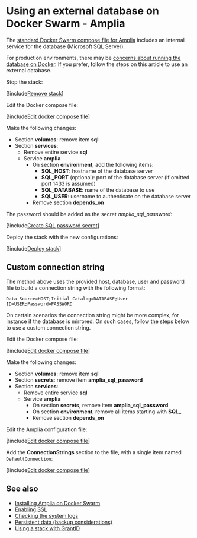 ﻿# Using an external database on Docker Swarm - Amplia

The [standard Docker Swarm compose file for Amplia](https://cdn.lacunasoftware.com/amplia/docker/amplia-stack.yml) includes an internal service for the database
(Microsoft SQL Server).

For production environments, there may be [concerns about running the database on Docker](https://vsupalov.com/database-in-docker/). If you prefer,
follow the steps on this article to use an external database.

Stop the stack:

[!include[Remove stack](../../../../../../includes/amplia/docker/remove-stack.md)]

Edit the Docker compose file:

[!include[Edit docker compose file](../../../../../../includes/amplia/docker/edit-compose.md)]

Make the following changes:

* Section **volumes**: remove item **sql**
* Section **services**:
  * Remove entire service **sql**
  * Service **amplia**
    * On section **environment**, add the following items:
      * **SQL_HOST**: hostname of the database server
      * **SQL_PORT** (optional): port of the database server (if omitted port 1433 is assumed)
      * **SQL_DATABASE**: name of the database to use
      * **SQL_USER**: username to authenticate on the database server
	* Remove section **depends_on**

The password should be added as the secret *amplia_sql_password*:

[!include[Create SQL password secret](../../../../../../includes/amplia/docker/create-sql-password-secret.md)]

Deploy the stack with the new configurations:

[!include[Deploy stack](../../../../../../includes/amplia/docker/deploy.md)]

## Custom connection string

The method above uses the provided host, database, user and password file to build a connection string with the following format:

```plaintext
Data Source=HOST;Initial Catalog=DATABASE;User ID=USER;Password=PASSWORD
```

On certain scenarios the connection string might be more complex, for instance if the database is mirrored. On such cases, follow
the steps below to use a custom connection string.

Edit the Docker compose file:

[!include[Edit docker compose file](../../../../../../includes/amplia/docker/edit-compose.md)]

Make the following changes:

* Section **volumes**: remove item **sql**
* Section **secrets**: remove item **amplia_sql_password**
* Section **services**:
  * Remove entire service **sql**
  * Service **amplia**
    * On section **secrets**, remove item **amplia_sql_password**
    * On section **environment**, remove all items starting with **SQL_**
	* Remove section **depends_on**

Edit the Amplia configuration file:

[!include[Edit docker compose file](../../../../../../includes/amplia/docker/edit-amplia-config.md)]

Add the **ConnectionStrings** section to the file, with a single item named `DefaultConnection`:

[!include[Edit docker compose file](../../../../../../includes/amplia/docker/connection-string.md)]

## See also

* [Installing Amplia on Docker Swarm](index.md)
* [Enabling SSL](enable-ssl.md)
* [Checking the system logs](check-logs.md)
* [Persistent data (backup considerations)](persistent-data.md)
* [Using a stack with GrantID](internal-grantid.md)
